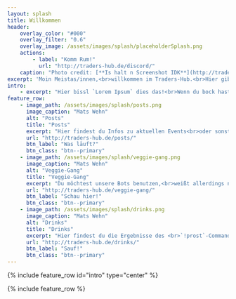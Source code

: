 ```yaml
---
layout: splash
title: Willkommen
header:
    overlay_color: "#000"
    overlay_filter: "0.6"
    overlay_image: /assets/images/splash/placeholderSplash.png
    actions:
        - label: "Komm Rum!"
          url: "http://traders-hub.de/discord/"
    caption: "Photo credit: [**Is halt n Screenshot IDK**](http://traders-hub.de/)"
excerpt: 'Moin Meistas/innen,<br>willkommen im Traders-Hub.<br>Hier gibts leider noch nicht viel zu sehen,<br>da sich die Seite immer noch im Aufbau befindet.'
intro:  
    - excerpt: "Hier bissl `Lorem Ipsum` dies das!<br>Wenn du bock hast dich hier einzubringen, dann meld dich!"
feature_row:
    - image_path: /assets/images/splash/posts.png
      image_caption: "Mats Wehn"
      alt: "Posts"
      title: "Posts"
      excerpt: "Hier findest du Infos zu aktuellen Events<br>oder sonstigem Kram!"
      url: "http://traders-hub.de/posts/"
      btn_label: "Was läuft?"
      btn_class: "btn--primary"
    - image_path: /assets/images/splash/veggie-gang.png
      image_caption: "Mats Wehn"
      alt: "Veggie-Gang"
      title: "Veggie-Gang"
      excerpt: "Du möchtest unsere Bots benutzen,<br>weißt allerdings nicht wie?"
      url: "http://traders-hub.de/veggie-gang/"
      btn_label: "Schau hier!"
      btn_class: "btn--primary"
    - image_path: /assets/images/splash/drinks.png
      image_caption: "Mats Wehn"
      alt: "Drinks"
      title: "Drinks"
      excerpt: "Hier findest du die Ergebnisse des <br>`!prost`-Commands!"
      url: "http://traders-hub.de/drinks/"
      btn_label: "Sauf!"
      btn_class: "btn--primary"
---
```



{% include feature_row id="intro" type="center" %}

{% include feature_row %}
